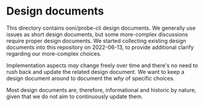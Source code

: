 # Design documents

This directory contains ooni/probe-cli design documents. We generally
use issues as short design documents, but some more-complex discussions
require proper design documents. We started collecting existing design
documents into this repository on 2022-06-13, to provide additional
clarify regarding our more-complex choices.

Implementation aspects _may_ change freely over time and there's no need
to rush back and update the related design document. We want to keep a
design document around to document the _why_ of specific choices.

Most design documents are, therefore, informational and historic by
nature, given that we do not aim to continuously update them.

